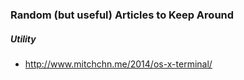 ### Random (but useful) Articles to Keep Around

##### Utility
* http://www.mitchchn.me/2014/os-x-terminal/
